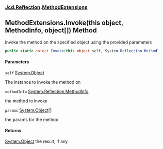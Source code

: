 ### [Jcd.Reflection](Jcd.Reflection.md 'Jcd.Reflection').[MethodExtensions](MethodExtensions.md 'Jcd.Reflection.MethodExtensions')

## MethodExtensions.Invoke(this object, MethodInfo, object[]) Method

Invoke the method on the specified object using the provided parameters

```csharp
public static object Invoke(this object self, System.Reflection.MethodInfo methodInfo, params object[] @params);
```
#### Parameters

<a name='Jcd.Reflection.MethodExtensions.Invoke(thisobject,System.Reflection.MethodInfo,object[]).self'></a>

`self` [System.Object](https://docs.microsoft.com/en-us/dotnet/api/System.Object 'System.Object')

The instance to invoke the method on

<a name='Jcd.Reflection.MethodExtensions.Invoke(thisobject,System.Reflection.MethodInfo,object[]).methodInfo'></a>

`methodInfo` [System.Reflection.MethodInfo](https://docs.microsoft.com/en-us/dotnet/api/System.Reflection.MethodInfo 'System.Reflection.MethodInfo')

the method to invoke

<a name='Jcd.Reflection.MethodExtensions.Invoke(thisobject,System.Reflection.MethodInfo,object[]).params'></a>

`params` [System.Object](https://docs.microsoft.com/en-us/dotnet/api/System.Object 'System.Object')[[]](https://docs.microsoft.com/en-us/dotnet/api/System.Array 'System.Array')

the params for the method

#### Returns
[System.Object](https://docs.microsoft.com/en-us/dotnet/api/System.Object 'System.Object')
the result, if any